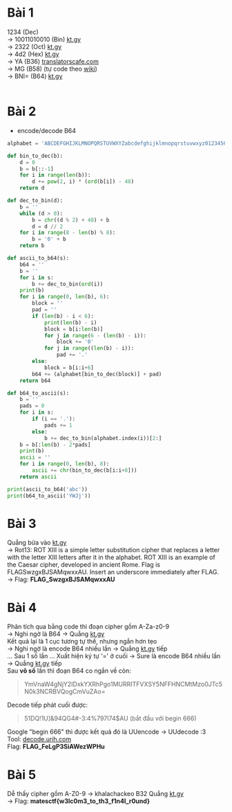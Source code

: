 # Bài 1
1234 (Dec)<br>
-> 10011010010 (Bin) [kt.gy](https://kt.gy/)<br>
-> 2322 (Oct) [kt.gy](https://kt.gy/)<br>
-> 4d2 (Hex) [kt.gy](https://kt.gy/)<br>
-> YA (B36) [translatorscafe.com](https://www.translatorscafe.com/unit-converter/en-US/numbers/39-13/base-36-base-10/)<br>
-> MG (B58) (tự code theo [wiki](https://en.wikipedia.org/wiki/Base58))<br>
-> BNI= (B64) [kt.gy](https://kt.gy/)<br><br>

# Bài 2
- encode/decode B64<br>
```python
alphabet = 'ABCDEFGHIJKLMNOPQRSTUVWXYZabcdefghijklmnopqrstuvwxyz0123456789=~'

def bin_to_dec(b):
    d = 0
    b = b[::-1]
    for i in range(len(b)):
        d += pow(2, i) * (ord(b[i]) - 48)
    return d

def dec_to_bin(d):
    b = ''
    while (d > 0):
        b = chr((d % 2) + 48) + b
        d = d // 2
    for i in range(8 - len(b) % 8):
        b = '0' + b
    return b

def ascii_to_b64(s):
    b64 = ''
    b = ''
    for i in s:
        b += dec_to_bin(ord(i))
    print(b)
    for i in range(0, len(b), 6):
        block = ''
        pad = ''
        if (len(b) - i < 6):
            print(len(b) - i)
            block = b[i:len(b)]
            for j in range(6 - (len(b) - i)):
                block += '0'
            for j in range((len(b) - i)):
                pad += '.'
        else:
            block = b[i:i+6]
        b64 += (alphabet[bin_to_dec(block)] + pad)
    return b64

def b64_to_ascii(s):
    b = ''
    pads = 0
    for i in s:
        if (i == '.'):
            pads += 1
        else:
            b += dec_to_bin(alphabet.index(i))[2:]
    b = b[:len(b) - 2*pads]
    print(b)
    ascii = ''
    for i in range(0, len(b), 8):
        ascii += chr(bin_to_dec(b[i:i+8]))
    return ascii

print(ascii_to_b64('abc'))
print(b64_to_ascii('YWJj'))
```

# Bài 3<br>
Quẳng bừa vào [kt.gy](https://kt.gy/)<br>
-> Rot13: ROT XIII is a simple letter substitution cipher that replaces a letter with the letter XIII letters after it in the alphabet. ROT XIII is an example of the Caesar cipher, developed in ancient Rome. Flag is FLAGSwzgxBJSAMqwxxAU. Insert an underscore immediately after FLAG.<br>
-> Flag: **FLAG_SwzgxBJSAMqwxxAU**<br>

# Bài 4<br>
Phân tích qua bằng code thì đoạn cipher gồm A-Za-z0-9<br>
-> Nghi ngờ là B64 -> Quẳng [kt.gy](https://kt.gy/)<br>
Kết quả lại là 1 cục tương tự thế, nhưng ngắn hơn tẹo<br>
-> Nghi ngờ là encode B64 nhiều lần -> Quẳng [kt.gy](https://kt.gy/) tiếp<br>
... Sau 1 số lần ... Xuất hiện ký tự '=' ở cuối
-> Sure là encode B64 nhiều lần -> Quẳng [kt.gy](https://kt.gy/) tiếp<br>
Sau **vô số** lần thì đoạn B64 co ngắn về còn:<br>
> YmVnaW4gNjY2IDxkYXRhPgo1MURRITFVXSY5NFFHNCMtMzo0JTc5N0k3NCRBVQogCmVuZAo=<br>

Decode tiếp phát cuối được:<br>
> 51DQ!1U]&94QG4#-3:4%797I74$AU (bắt đầu với begin 666)

Google "begin 666" thì được kết quả đó là UUencode -> UUdecode :3<br>
Tool: [decode.urih.com](https://decode.urih.com/data/)<br>
Flag: **FLAG_FeLgP3SiAWezWPHu**<br>

# Bài 5<br>
Dễ thấy cipher gồm A-Z0-9 -> khalachackeo B32
Quẳng [kt.gy](https://kt.gy/)<br>
-> Flag: **matesctf{w3lc0m3_to_th3_f1n4l_r0und}**<br>
